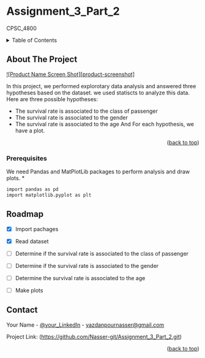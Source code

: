 # Assignment_3_Part_2
CPSC_4800



<!-- TABLE OF CONTENTS -->
<details>
  <summary>Table of Contents</summary>
  <ol>
    <li>
      <a href="#about-the-project">About The Project</a>
    </li>
    <li><a href="#prerequisites">Prerequisites</a></li>
    <li><a href="#roadmap">Roadmap</a></li>
    <li><a href="#contact">Contact</a></li>
  </ol>
</details>



<!-- ABOUT THE PROJECT -->
## About The Project

[![Product Name Screen Shot][product-screenshot]]([https://example.com](https://upload.wikimedia.org/wikipedia/commons/thumb/f/fd/RMS_Titanic_3.jpg/2560px-RMS_Titanic_3.jpg))

In this project, we performed explorotary data analysis and answered three hypotheses based on the dataset. we used statiscts to analyze this data.
Here are three possible hypotheses:
* The survival rate is associated to the class of passenger
* The survival rate is associated to the gender
* The survival rate is associated to the age
And For each hypothesis, we have a plot.

<p align="right">(<a href="#top">back to top</a>)</p>



### Prerequisites

We need Pandas and MatPlotLib packages to perform analysis and draw plots.
* 
  ```sh
  import pandas as pd
  import matplotlib.pyplot as plt
  ```


<!-- ROADMAP -->
## Roadmap

- [x] Import pachages
- [x] Read dataset
- [ ] Determine if the survival rate is associated to the class of passenger
- [ ] Determine if the survival rate is associated to the gender
- [ ] Determine the survival rate is associated to the age
- [ ] Make plots




<!-- CONTACT -->
## Contact

Your Name - [@your_LinkedIn](https://www.linkedin.com/in/nasser-yazdanpour/) - yazdanpournasser@gmail.com

Project Link: (https://github.com/Nasser-git/Assignment_3_Part_2.git)

<p align="right">(<a href="#top">back to top</a>)</p>
